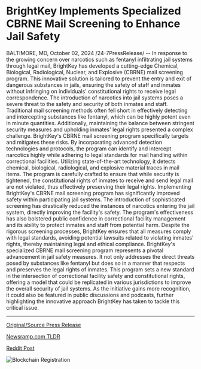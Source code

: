 # BrightKey Implements Specialized CBRNE Mail Screening to Enhance Jail Safety

BALTIMORE, MD, October 02, 2024 /24-7PressRelease/ -- In response to the growing concern over narcotics such as fentanyl infiltrating jail systems through legal mail, BrightKey has developed a cutting-edge Chemical, Biological, Radiological, Nuclear, and Explosive (CBRNE) mail screening program. This innovative solution is tailored to prevent the entry and exit of dangerous substances in jails, ensuring the safety of staff and inmates without infringing on individuals' constitutional rights to receive legal correspondence.   The introduction of narcotics into jail systems poses a severe threat to the safety and security of both inmates and staff. Traditional mail screening methods often fell short in effectively detecting and intercepting substances like fentanyl, which can be highly potent even in minute quantities. Additionally, maintaining the balance between stringent security measures and upholding inmates' legal rights presented a complex challenge.   BrightKey's CBRNE mail screening program specifically targets and mitigates these risks. By incorporating advanced detection technologies and protocols, the program can identify and intercept narcotics highly while adhering to legal standards for mail handling within correctional facilities.   Utilizing state-of-the-art technology, it detects chemical, biological, radiological, and explosive material traces in mail items. The program is carefully crafted to ensure that while security is tightened, the constitutional rights of inmates to receive and send legal mail are not violated, thus effectively preserving their legal rights.  Implementing BrightKey's CBRNE mail screening program has significantly improved safety within participating jail systems. The introduction of sophisticated screening has drastically reduced the instances of narcotics entering the jail system, directly improving the facility's safety. The program's effectiveness has also bolstered public confidence in correctional facility management and its ability to protect inmates and staff from potential harm.   Despite the rigorous screening processes, BrightKey ensures that all measures comply with legal standards, avoiding potential lawsuits related to violating inmates' rights, thereby maintaining legal and ethical compliance.  BrightKey's specialized CBRNE mail screening program represents a pivotal advancement in jail safety measures. It not only addresses the direct threats posed by substances like fentanyl but does so in a manner that respects and preserves the legal rights of inmates. This program sets a new standard in the intersection of correctional facility safety and constitutional rights, offering a model that could be replicated in various jurisdictions to improve the overall security of jail systems. As the initiative gains more recognition, it could also be featured in public discussions and podcasts, further highlighting the innovative approach BrightKey has taken to tackle this critical issue. 

---

[Original/Source Press Release](https://www.24-7pressrelease.com/press-release/514672/brightkey-implements-specialized-cbrne-mail-screening-to-enhance-jail-safety)
                    

[Newsramp.com TLDR](https://newsramp.com/curated-news/brightkey-launches-cutting-edge-cbrne-mail-screening-program-to-enhance-jail-safety/ff89119661eed53509f98371e7df7f4b) 

 



[Reddit Post](https://www.reddit.com/r/newsramp/comments/1fuh47i/brightkey_launches_cuttingedge_cbrne_mail/) 



![Blockchain Registration](https://cdn.newsramp.app/24-7PressRelease/qrcode/2410/2/envyKJ57.webp)